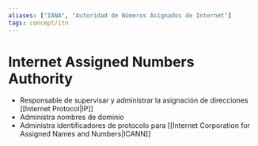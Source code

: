 ```yaml
---
aliases: ["IANA", "Autoridad de Números Asignados de Internet"]
tags: concept/itn
---
```


# Internet Assigned Numbers Authority
- Responsable de supervisar y administrar la asignación de direcciones [[Internet Protocol|IP]]
- Administra nombres de dominio
- Administra identificadores de protocolo para [[Internet Corporation for Assigned Names and Numbers|ICANN]]
